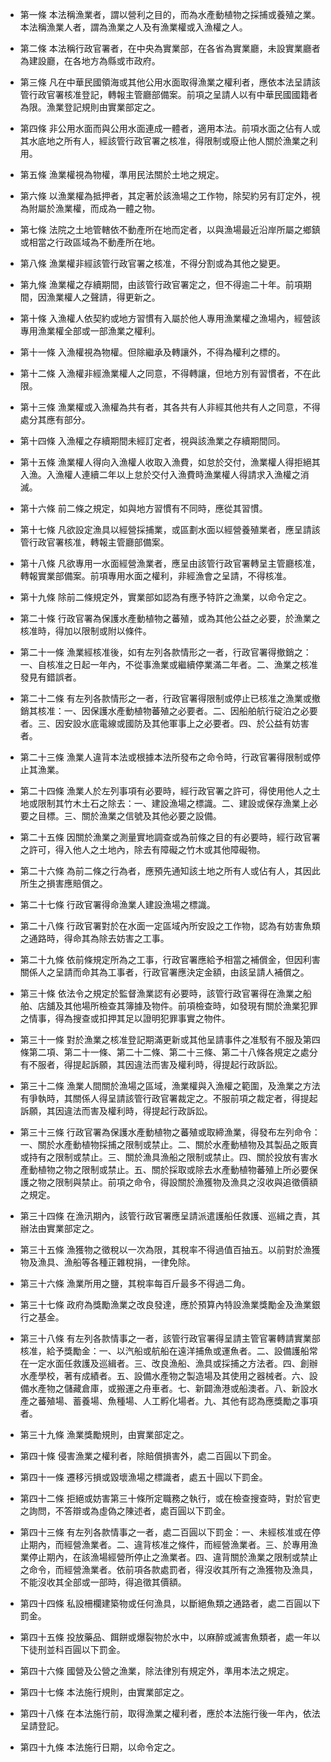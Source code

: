 * 第一條 本法稱漁業者，謂以營利之目的，而為水產動植物之採捕或養殖之業。本法稱漁業人者，謂為漁業之人及有漁業權或入漁權之人。

* 第二條 本法稱行政官署者，在中央為實業部，在各省為實業廳，未設實業廳者為建設廳，在各地方為縣或市政府。

* 第三條 凡在中華民國領海或其他公用水面取得漁業之權利者，應依本法呈請該管行政官署核准登記，轉報主管廳部備案。前項之呈請人以有中華民國國籍者為限。漁業登記規則由實業部定之。

* 第四條 非公用水面而與公用水面連成一體者，適用本法。前項水面之佔有人或其水底地之所有人，經該管行政官署之核准，得限制或廢止他人關於漁業之利用。

* 第五條 漁業權視為物權，準用民法關於土地之規定。

* 第六條 以漁業權為抵押者，其定著於該漁場之工作物，除契約另有訂定外，視為附屬於漁業權，而成為一體之物。

* 第七條 法院之土地管轄依不動產所在地而定者，以與漁場最近沿岸所屬之鄉鎮或相當之行政區域為不動產所在地。

* 第八條 漁業權非經該管行政官署之核准，不得分割或為其他之變更。

* 第九條 漁業權之存續期間，由該管行政官署定之，但不得逾二十年。前項期間，因漁業權人之聲請，得更新之。

* 第十條 入漁權人依契約或地方習慣有入屬於他人專用漁業權之漁場內，經營該專用漁業權全部或一部漁業之權利。

* 第十一條 入漁權視為物權。但除繼承及轉讓外，不得為權利之標的。

* 第十二條 入漁權非經漁業權人之同意，不得轉讓，但地方別有習慣者，不在此限。

* 第十三條 漁業權或入漁權為共有者，其各共有人非經其他共有人之同意，不得處分其應有部分。

* 第十四條 入漁權之存續期間未經訂定者，視與該漁業之存續期間同。

* 第十五條 漁業權人得向入漁權人收取入漁費，如怠於交付，漁業權人得拒絕其入漁。入漁權人連續二年以上怠於交付入漁費時漁業權人得請求入漁權之消滅。

* 第十六條 前二條之規定，如與地方習慣有不同時，應從其習慣。

* 第十七條 凡欲設定漁具以經營採捕業，或區劃水面以經營養殖業者，應呈請該管行政官署核准，轉報主管廳部備案。

* 第十八條 凡欲專用一水面經營漁業者，應呈由該管行政官署轉呈主管廳核准，轉報實業部備案。前項專用水面之權利，非經漁會之呈請，不得核准。

* 第十九條 除前二條規定外，實業部如認為有應予特許之漁業，以命令定之。

* 第二十條 行政官署為保護水產動植物之蕃殖，或為其他公益之必要，於漁業之核准時，得加以限制或附以條件。

* 第二十一條 漁業經核准後，如有左列各款情形之一者，行政官署得撤銷之：一、自核准之日起一年內，不從事漁業或繼續停業滿二年者。二、漁業之核准發見有錯誤者。

* 第二十二條 有左列各款情形之一者，行政官署得限制或停止已核准之漁業或撤銷其核准：一、因保護水產動植物蕃殖之必要者。二、因船舶航行碇泊之必要者。三、因安設水底電線或國防及其他軍事上之必要者。四、於公益有妨害者。

* 第二十三條 漁業人違背本法或根據本法所發布之命令時，行政官署得限制或停止其漁業。

* 第二十四條 漁業人於左列事項有必要時，經行政官署之許可，得使用他人之土地或限制其竹木土石之除去：一、建設漁場之標識。二、建設或保存漁業上必要之目標。三、關於漁業之信號及其他必要之設備。

* 第二十五條 因關於漁業之測量實地調查或為前條之目的有必要時，經行政官署之許可，得入他人之土地內，除去有障礙之竹木或其他障礙物。

* 第二十六條 為前二條之行為者，應預先通知該土地之所有人或佔有人，其因此所生之損害應賠償之。

* 第二十七條 行政官署得命漁業人建設漁場之標識。

* 第二十八條 行政官署對於在水面一定區域內所安設之工作物，認為有妨害魚類之通路時，得命其為除去妨害之工事。

* 第二十九條 依前條規定所為之工事，行政官署應給予相當之補償金，但因利害關係人之呈請而命其為工事者，行政官署應決定金額，由該呈請人補償之。

* 第三十條 依法令之規定於監督漁業認有必要時，該管行政官署得在漁業之船舶、店舖及其他場所檢查其簿據及物件。前項檢查時，如發現有關於漁業犯罪之情事，得為搜查或扣押其足以證明犯罪事實之物件。

* 第三十一條 對於漁業之核准登記期滿更新或其他呈請事件之准駁有不服及第四條第二項、第二十一條、第二十二條、第二十三條、第二十八條各規定之處分有不服者，得提起訴願，其因違法而害及權利時，得提起行政訴訟。

* 第三十二條 漁業人間關於漁場之區域，漁業權與入漁權之範圍，及漁業之方法有爭執時，其關係人得呈請該管行政官署裁定之。不服前項之裁定者，得提起訴願，其因違法而害及權利時，得提起行政訴訟。

* 第三十三條 行政官署為保護水產動植物之蕃殖或取締漁業，得發布左列命令：一、關於水產動植物採捕之限制或禁止。二、關於水產動植物及其製品之販賣或持有之限制或禁止。三、關於漁具漁船之限制或禁止。四、關於投放有害水產動植物之物之限制或禁止。五、關於採取或除去水產動植物蕃殖上所必要保護之物之限制與禁止。前項之命令，得設關於漁獲物及漁具之沒收與追徵價額之規定。

* 第三十四條 在漁汛期內，該管行政官署應呈請派遣護船任救護、巡緝之責，其辦法由實業部定之。

* 第三十五條 漁獲物之徵稅以一次為限，其稅率不得過值百抽五。以前對於漁獲物及漁具、漁船等各種正雜稅捐，一律免除。

* 第三十六條 漁業所用之鹽，其稅率每百斤最多不得過二角。

* 第三十七條 政府為獎勵漁業之改良發達，應於預算內特設漁業獎勵金及漁業銀行之基金。

* 第三十八條 有左列各款情事之一者，該管行政官署得呈請主管官署轉請實業部核准，給予獎勵金：一、以汽船或航船在遠洋捕魚或運魚者。二、設備護船常在一定水面任救護及巡緝者。三、改良漁船、漁具或採捕之方法者。四、創辦水產學校，著有成績者。五、設備水產物之製造場及其使用之器械者。六、設備水產物之儲藏倉庫，或搬運之舟車者。七、新闢漁港或船澳者。八、新設水產之蕃殖場、蓄養場、魚種場、人工孵化場者。九、其他有認為應獎勵之事項者。

* 第三十九條 漁業獎勵規則，由實業部定之。

* 第四十條 侵害漁業之權利者，除賠償損害外，處二百圓以下罰金。

* 第四十一條 遷移污損或毀壞漁場之標識者，處五十圓以下罰金。

* 第四十二條 拒絕或妨害第三十條所定職務之執行，或在檢查搜查時，對於官吏之詢問，不答辯或為虛偽之陳述者，處百圓以下罰金。

* 第四十三條 有左列各款情事之一者，處二百圓以下罰金：一、未經核准或在停止期內，而經營漁業者。二、違背核准之條件，而經營漁業者。三、於專用漁業停止期內，在該漁場經營所停止之漁業者。四、違背關於漁業之限制或禁止之命令，而經營漁業者。依前項各款處罰者，得沒收其所有之漁獲物及漁具，不能沒收其全部或一部時，得追徵其價額。

* 第四十四條 私設柵欄建築物或任何漁具，以斷絕魚類之通路者，處二百圓以下罰金。

* 第四十五條 投放藥品、餌餅或爆裂物於水中，以麻醉或滅害魚類者，處一年以下徒刑並科百圓以下罰金。

* 第四十六條 國營及公營之漁業，除法律別有規定外，準用本法之規定。

* 第四十七條 本法施行規則，由實業部定之。

* 第四十八條 在本法施行前，取得漁業之權利者，應於本法施行後一年內，依法呈請登記。

* 第四十九條 本法施行日期，以命令定之。


